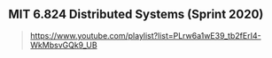 
## MIT 6.824 Distributed Systems (Sprint 2020)

> https://www.youtube.com/playlist?list=PLrw6a1wE39_tb2fErI4-WkMbsvGQk9_UB

